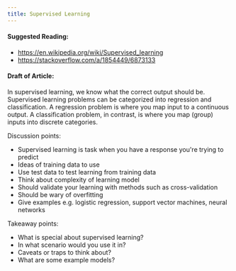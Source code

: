 ```yaml
---
title: Supervised Learning
---
```

#### Suggested Reading:
<!-- Please add any articles you think might be helpful to read before writing the article -->

- https://en.wikipedia.org/wiki/Supervised_learning
- https://stackoverflow.com/a/1854449/6873133

#### Draft of Article:
<!-- Please add your working draft below in GitHub-flavored Markdown -->

In supervised learning, we know what the correct output should be. Supervised learning problems can be categorized into regression and classification. A regression problem is where you map input to a continuous output. A classification problem, in contrast, is where you map (group) inputs into discrete categories.

Discussion points:

- Supervised learning is task when you have a response you're trying to predict
- Ideas of training data to use
- Use test data to test learning from training data
- Think about complexity of learning model
- Should validate your learning with methods such as cross-validation
- Should be wary of overfitting
- Give examples e.g. logistic regression, support vector machines, neural networks

Takeaway points:

- What is special about supervised learning?
- In what scenario would you use it in?
- Caveats or traps to think about?
- What are some example models?